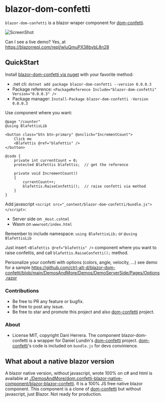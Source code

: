 # blazor-dom-confetti

`blazor-dom-confetti` is a blazor wraper component for [dom-confetti](https://github.com/daniel-lundin/dom-confetti).

![ScreenShot](./DemosAndMore/ScreenShot/i.gif)

Can I see a live demo? Yes, at https://blazorrepl.com/repl/wluQmuPX38bvbL8n28

## QuickStart

Install [blazor-dom-confetti via nuget](https://www.nuget.org/packages/blazor-dom-confetti/) with your favorite method:
   * .net cli: `dotnet add package blazor-dom-confetti --version 0.0.0.3`
   * Package reference: `<PackageReference Include="blazor-dom-confetti" Version="0.0.0.3" />`
   * Package manager: `Install-Package blazor-dom-confetti -Version 0.0.0.3`

Use component where you want:

```razor
@page "/counter"
@using BlafettisLib

<button class="btn btn-primary" @onclick="IncrementCount">
    Click me
    <Blafettis @ref="blafettis" />
</button>

@code {
    private int currentCount = 0;
    protected Blafettis blafettis;  // get the reference

    private void IncrementCount()
    {
        currentCount++;
        blafettis.RaiseConfetti();  // raise confetti via method
    }
}
```

Add javascript `<script src="_content/blazor-dom-confetti/bundle.js"></script>`:
* Server side on `_Host.cshtml`
* Wasm on `wwwroot/index.html`

Remember to include namespace: `using BlafettisLib;` or `@using BlafettisLib`

Just insert `<Blafettis @ref="blafettis" />` component where you want to raise confettis, and call `blafettis.RaiseConfetti();` method.

Personalize your confetti with options (colors, angle, velocity, ...) see demo for a sample https://github.com/ctrl-alt-d/blazor-dom-confetti/blob/main/DemosAndMore/Demos/DemoServerSide/Pages/Options.razor

### Contributions

* Be free to PR any feature or bugfix.
* Be free to post any issue.
* Be free to star and promote this project and also [dom-confetti](https://github.com/daniel-lundin/dom-confetti) project.

### About

* License MIT, copyright Dani Herrera. The component blazor-dom-confetti is a wrapper for Daniel Lundin's [dom-confetti](https://github.com/daniel-lundin/dom-confetti) project. [dom-confetti](https://github.com/daniel-lundin/dom-confetti)'s code is included on `bundle.js` for devs convinience. 

## What about a native blazor version

A blazor native version, without javascript, wrote 100% on c# and html is available at [./DemosAndMore/dom.confetti-blazor-native-component/blazor-blazor-confetti](./DemosAndMore/dom.confetti-blazor-native-component/blazor-blazor-confetti). It is a 100% JS free native blazor component. This component is a clone of [dom-confetti](https://github.com/daniel-lundin/dom-confetti) but without javascript, just Blazor. Not ready for production.
